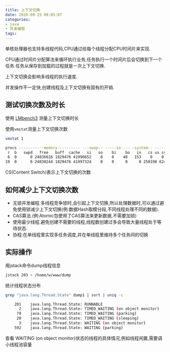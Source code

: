 ```yaml
---
title: 上下文切换
date: 2020-09-25 08:05:07
categories:
- java
- 并发编程
tags:
---
```



单核处理器也支持多线程代码,CPU通过给每个线程分配CPU时间片来实现.

CPU通过时间片分配算法来循环执行业务,任务执行一个时间片后会切换到下一个任务.任务从保存到加载的过程就是一次上下文切换.

上下文切换会影响多线程的执行速度.

并发操作不一定快,创建线程及上下文切换有固有的开销.

## 测试切换次数及时长

使用 [LMbench3](http://www.bitmover.com/lmbench/) 测量上下文切换时长

使用`vmstat`测量上下文切换次数

```bash
vmstat 1

procs -----------memory---------- ---swap-- -----io---- -system-- ------cpu-----
 r  b   swpd   free   buff  cache   si   so    bi    bo   in   cs us sy id wa st
 6  0      0 24836616 1829476 41996652    0    0    48   153    0    0 17  8 75  0  0
19  0      0 24830244 1829476 41997324    0    0     0     0 250198 624179 12  8 80  0  0
```

CS(Content Switch)表示上下文切换的次数

## 如何减少上下文切换次数

- 无锁并发编程.多线程竞争锁时,会引起上下文切换,所以处理数据时,可以通过避免使用锁减少上下文切换(例:数据Hash取模分段,不同线程处理不同的数据).
- CAS算法.(例:Atomic包使用了CAS算法来更新数据,不需要加锁)
- 使用最少线程.避免创建不需要的线程,线程数创建过多会导致大量线程处于等待状态.
- 协程:在单线程里实现多任务调度,并在单线程里维持多个任务间的切换

## 实际操作

用jstack命令dump线程信息

```bash
jstack 203 > /home/w/www/dump
```

统计线程状态分布

```bash
grep "java.lang.Thread.State" dump1 | sort | uniq -c

    201    java.lang.Thread.State: RUNNABLE
      2    java.lang.Thread.State: TIMED_WAITING (on object monitor)
     79    java.lang.Thread.State: TIMED_WAITING (parking)
     20    java.lang.Thread.State: TIMED_WAITING (sleeping)
      3    java.lang.Thread.State: WAITING (on object monitor)
    592    java.lang.Thread.State: WAITING (parking)
```

查看 WAITING (on object monitor)状态的线程的具体情况,例如线程闲置,需要调小线程池容量
